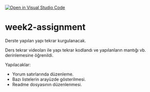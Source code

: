 [![Open in Visual Studio Code](https://classroom.github.com/assets/open-in-vscode-f059dc9a6f8d3a56e377f745f24479a46679e63a5d9fe6f495e02850cd0d8118.svg)](https://classroom.github.com/online_ide?assignment_repo_id=6928516&assignment_repo_type=AssignmentRepo)
# week2-assignment
Derste yapılan yapı tekrar kurgulanacak.



Ders tekrar videoları ile yapı tekrar kodlandı ve yapılanların mantığı vb. derinlemesine öğrenildi. 

Yapılacaklar:
- Yorum satırlarında düzenleme.
- Bazı listelerin arayüzde gösterilmesi.
- Readme dosyasının düzenlenmesi.
